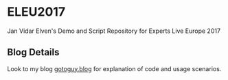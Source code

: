 # ELEU2017
Jan Vidar Elven's Demo and Script Repository for Experts Live Europe 2017

## Blog Details
Look to my blog [gotoguy.blog](http://gotoguy.blog) for explanation of code and usage scenarios.


